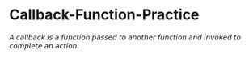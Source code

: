 # Callback-Function-Practice
𝘈 𝘤𝘢𝘭𝘭𝘣𝘢𝘤𝘬 𝘪𝘴 𝘢 𝘧𝘶𝘯𝘤𝘵𝘪𝘰𝘯 𝘱𝘢𝘴𝘴𝘦𝘥 𝘵𝘰 𝘢𝘯𝘰𝘵𝘩𝘦𝘳 𝘧𝘶𝘯𝘤𝘵𝘪𝘰𝘯 𝘢𝘯𝘥 𝘪𝘯𝘷𝘰𝘬𝘦𝘥 𝘵𝘰 𝘤𝘰𝘮𝘱𝘭𝘦𝘵𝘦 𝘢𝘯 𝘢𝘤𝘵𝘪𝘰𝘯.
